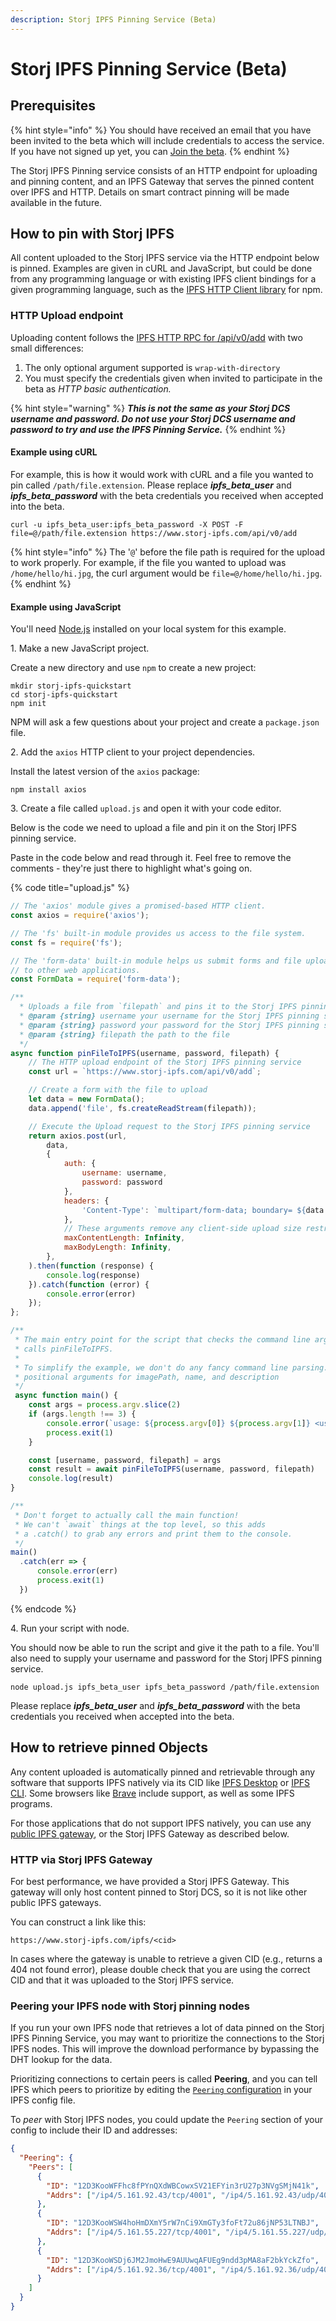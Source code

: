 ```yaml
---
description: Storj IPFS Pinning Service (Beta)
---
```


# Storj IPFS Pinning Service (Beta)

## Prerequisites

{% hint style="info" %}
You should have received an email that you have been invited to the beta which will include credentials to access the service. If you have not signed up yet, you can [Join the beta](https://landing.storj.io/permanently-pin-with-storj-dcs).
{% endhint %}

The Storj IPFS Pinning service consists of an HTTP endpoint for uploading and pinning content, and an IPFS Gateway that serves the pinned content over IPFS and HTTP. Details on smart contract pinning will be made available in the future.

## How to pin with Storj IPFS

All content uploaded to the Storj IPFS service via the HTTP endpoint below is pinned. Examples are given in cURL and JavaScript, but could be done from any programming language or with existing IPFS client bindings for a given programming language, such as the [IPFS HTTP Client library](https://www.npmjs.com/package/ipfs-http-client) for npm.

### HTTP Upload endpoint

Uploading content follows the [IPFS HTTP RPC for /api/v0/add](https://docs.ipfs.io/reference/http/api/#api-v0-add) with two small differences:

1. The only optional argument supported is `wrap-with-directory`&#x20;
2. You must specify the credentials given when invited to participate in the beta as _HTTP basic authentication._

{% hint style="warning" %}
_**This is not the same as your Storj DCS username and password. Do not use your Storj DCS username and password to try and use the IPFS Pinning Service.**_
{% endhint %}

#### Example using cURL&#x20;

For example, this is how it would work with cURL and a file you wanted to pin called `/path/file.extension`. Please replace _**ipfs\_beta\_user**_ and _**ipfs\_beta\_password**_ with the beta credentials you received when accepted into the beta.

```
curl -u ipfs_beta_user:ipfs_beta_password -X POST -F file=@/path/file.extension https://www.storj-ipfs.com/api/v0/add
```

{% hint style="info" %}
The '`@`' before the file path is required for the upload to work properly. For example, if the file you wanted to upload was `/home/hello/hi.jpg`, the curl argument would be `file=@/home/hello/hi.jpg`.
{% endhint %}

#### Example using JavaScript

You'll need [Node.js](https://nodejs.org) installed on your local system for this example.

1\. Make a new JavaScript project.

Create a new directory and use `npm` to create a new project:

```shell
mkdir storj-ipfs-quickstart
cd storj-ipfs-quickstart
npm init 
```

NPM will ask a few questions about your project and create a `package.json` file.

2\. Add the `axios` HTTP client to your project dependencies.

Install the latest version of the `axios` package:

```shell
npm install axios
```

3\. Create a file called `upload.js` and open it with your code editor.

Below is the code we need to upload a file and pin it on the Storj IPFS pinning service.

Paste in the code below and read through it. Feel free to remove the comments - they're just there to highlight what's going on.

{% code title="upload.js" %}
```javascript
// The 'axios' module gives a promised-based HTTP client.
const axios = require('axios');

// The 'fs' built-in module provides us access to the file system.
const fs = require('fs');

// The 'form-data' built-in module helps us submit forms and file uploads
// to other web applications.
const FormData = require('form-data');

/**
  * Uploads a file from `filepath` and pins it to the Storj IPFS pinning service.
  * @param {string} username your username for the Storj IPFS pinning service
  * @param {string} password your password for the Storj IPFS pinning service
  * @param {string} filepath the path to the file
  */
async function pinFileToIPFS(username, password, filepath) {
    // The HTTP upload endpoint of the Storj IPFS pinning service
    const url = `https://www.storj-ipfs.com/api/v0/add`;

    // Create a form with the file to upload
    let data = new FormData();
    data.append('file', fs.createReadStream(filepath));

    // Execute the Upload request to the Storj IPFS pinning service
    return axios.post(url,
        data,
        {
            auth: {
                username: username,
                password: password
            },
            headers: {
                'Content-Type': `multipart/form-data; boundary= ${data._boundary}`,
            },
            // These arguments remove any client-side upload size restrictions
            maxContentLength: Infinity,
            maxBodyLength: Infinity,
        },
    ).then(function (response) {
        console.log(response)
    }).catch(function (error) {
        console.error(error)
    });
};

/**
 * The main entry point for the script that checks the command line arguments and
 * calls pinFileToIPFS.
 * 
 * To simplify the example, we don't do any fancy command line parsing. Just three
 * positional arguments for imagePath, name, and description
 */
 async function main() {
    const args = process.argv.slice(2)
    if (args.length !== 3) {
        console.error(`usage: ${process.argv[0]} ${process.argv[1]} <username> <password> <filepath>`)
        process.exit(1)
    }

    const [username, password, filepath] = args
    const result = await pinFileToIPFS(username, password, filepath)
    console.log(result)
}

/**
 * Don't forget to actually call the main function!
 * We can't `await` things at the top level, so this adds
 * a .catch() to grab any errors and print them to the console.
 */
main()
  .catch(err => {
      console.error(err)
      process.exit(1)
  })
```
{% endcode %}

4\. Run your script with node.

You should now be able to run the script and give it the path to a file. You'll also need to supply your username and password for the Storj IPFS pinning service.

```
node upload.js ipfs_beta_user ipfs_beta_password /path/file.extension
```

Please replace _**ipfs\_beta\_user**_ and _**ipfs\_beta\_password**_ with the beta credentials you received when accepted into the beta.

## How to retrieve pinned Objects

Any content uploaded is automatically pinned and retrievable through any software that supports IPFS natively via its CID like [IPFS Desktop](https://github.com/ipfs/ipfs-desktop) or [IPFS CLI](https://docs.ipfs.io/how-to/command-line-quick-start/). Some browsers like [Brave](https://brave.com/ipfs-support/) include support, as well as some IPFS programs.

For those applications that do not support IPFS natively, you can use any [public IPFS gateway](https://docs.ipfs.io/concepts/ipfs-gateway/), or the Storj IPFS Gateway as described below.

### HTTP via Storj IPFS Gateway

For best performance, we have provided a Storj IPFS Gateway. This gateway will only host content pinned to Storj DCS, so it is not like other public IPFS gateways.

You can construct a link like this:

```
https://www.storj-ipfs.com/ipfs/<cid>
```

In cases where the gateway is unable to retrieve a given CID (e.g., returns a 404 not found error), please double check that you are using the correct CID and that it was uploaded to the Storj IPFS service.

### Peering your IPFS node with Storj pinning nodes

If you run your own IPFS node that retrieves a lot of data pinned on the Storj IPFS Pinning Service, you may want to prioritize the connections to the Storj IPFS nodes. This will improve the download performance by bypassing the DHT lookup for the data.

Prioritizing connections to certain peers is called **Peering**, and you can tell IPFS which peers to prioritize by editing the [`Peering` configuration](https://docs.ipfs.io/how-to/configure-node/#peering) in your IPFS config file.

To _peer_ with Storj IPFS nodes, you could update the `Peering` section of your config to include their ID and addresses:

```json
{
  "Peering": {
    "Peers": [
      {
        "ID": "12D3KooWFFhc8fPYnQXdWBCowxSV21EFYin3rU27p3NVgSMjN41k",
        "Addrs": ["/ip4/5.161.92.43/tcp/4001", "/ip4/5.161.92.43/udp/4001/quic", "/ip6/2a01:4ff:f0:3b1e::1/tcp/4001", "/ip6/2a01:4ff:f0:3b1e::1/udp/4001/quic"]
      },
      {
        "ID": "12D3KooWSW4hoHmDXmY5rW7nCi9XmGTy3foFt72u86jNP53LTNBJ",
        "Addrs": ["/ip4/5.161.55.227/tcp/4001", "/ip4/5.161.55.227/udp/4001/quic", "/ip6/2a01:4ff:f0:1e5a::1/tcp/4001", "/ip6/2a01:4ff:f0:1e5a::1/udp/4001/quic"]
      },
      {
        "ID": "12D3KooWSDj6JM2JmoHwE9AUUwqAFUEg9ndd3pMA8aF2bkYckZfo",
        "Addrs": ["/ip4/5.161.92.36/tcp/4001", "/ip4/5.161.92.36/udp/4001/quic", "/ip6/2a01:4ff:f0:3764::1/tcp/4001", "/ip6/2a01:4ff:f0:3764::1/udp/4001/quic"]
      }
    ]
  }
}
```
